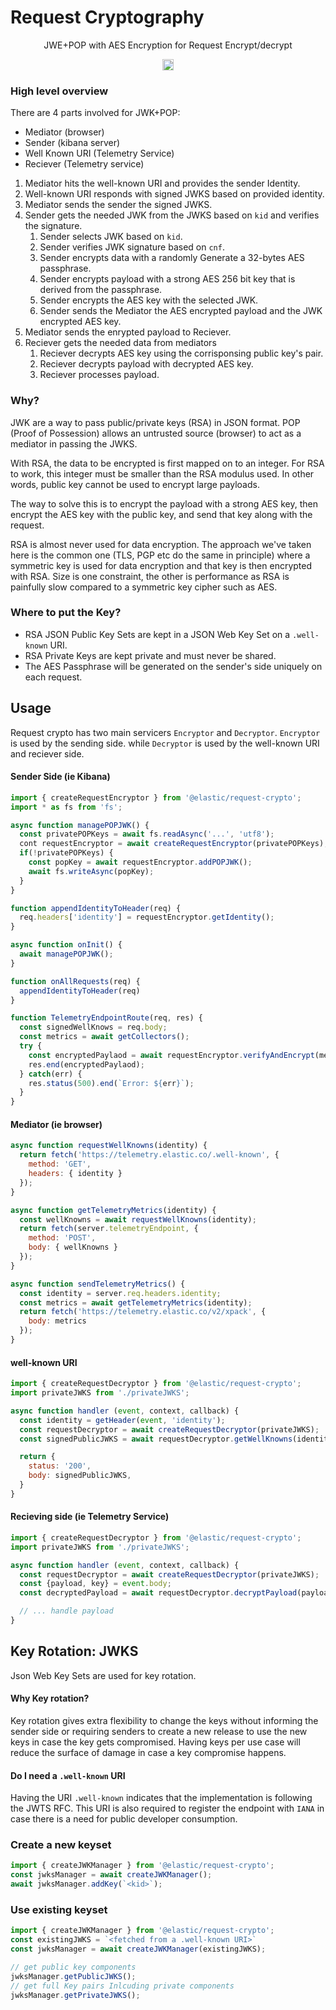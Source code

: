 # Request Cryptography

<p align="center">
  JWE+POP with AES Encryption for Request Encrypt/decrypt
</p>

<p align="center">
  <a href="https://badge.fury.io/js/%40elastic%2Frequest-crypto"><img src="https://badge.fury.io/js/%40elastic%2Frequest-crypto.svg" alt="npm version" height="18"></a>
</p>

### High level overview

There are 4 parts involved for JWK+POP:
- Mediator (browser)
- Sender (kibana server)
- Well Known URI (Telemetry Service)
- Reciever (Telemetry service)

1. Mediator hits the well-known URI and provides the sender Identity.
2. Well-known URI responds with signed JWKS based on provided identity.
3. Mediator sends the sender the signed JWKS.
4. Sender gets the needed JWK from the JWKS based on `kid`  and verifies the signature.
   1. Sender selects JWK based on `kid`.
   2. Sender verifies JWK signature based on `cnf`.
   3. Sender encrypts data with a randomly Generate a 32-bytes AES passphrase.
   4. Sender encrypts payload with a strong AES 256 bit key that is derived from the passphrase.
   5. Sender encrypts the AES key with the selected JWK.
   6. Sender sends the Mediator the AES encrypted payload and the JWK encrypted AES key.
5. Mediator sends the enrypted payload to Reciever.
6. Reciever gets the needed data from mediators
   1. Reciever decrypts AES key using the corrisponsing public key's pair.
   2. Reciever decrypts payload with decrypted AES key.
   3. Reciever processes payload.

### Why?

JWK are a way to pass public/private keys (RSA) in JSON format. POP (Proof of Possession) allows an untrusted source (browser) to act as a mediator in passing the JWKS.

With RSA, the data to be encrypted is first mapped on to an integer. For
RSA to work, this integer must be smaller than the RSA modulus used. In other words,
public key cannot be used to encrypt large payloads.

The way to solve this is to encrypt the payload with a strong AES key, then encrypt the
AES key with the public key, and send that key along with the request.

RSA is almost never used for data encryption. The approach we've taken here is the common one (TLS, PGP etc do the same in principle) where a symmetric key is used for data encryption and that key is then encrypted with RSA. Size is one constraint, the other is performance as RSA is painfully slow compared to a symmetric key cipher such as AES.


### Where to put the Key?
- RSA JSON Public Key Sets are kept in a JSON Web Key Set on a `.well-known` URI.
- RSA Private Keys are kept private and must never be shared.
- The AES Passphrase will be generated on the sender's side uniquely on each request.

## Usage

Request crypto has two main servicers `Encryptor` and `Decryptor`.
`Encryptor` is used by the sending side. while `Decryptor` is used by the well-known URI and reciever side.



#### Sender Side (ie Kibana)

```js
import { createRequestEncryptor } from '@elastic/request-crypto';
import * as fs from 'fs';

async function managePOPJWK() {
  const privatePOPKeys = await fs.readAsync('...', 'utf8');
  cont requestEncryptor = await createRequestEncryptor(privatePOPKeys);
  if(!privatePOPKeys) {
    const popKey = await requestEncryptor.addPOPJWK();
    await fs.writeAsync(popKey);
  }
}

function appendIdentityToHeader(req) {
  req.headers['identity'] = requestEncryptor.getIdentity();
}

async function onInit() {
  await managePOPJWK();
}

function onAllRequests(req) {
  appendIdentityToHeader(req)
}

function TelemetryEndpointRoute(req, res) {
  const signedWellKnows = req.body;
  const metrics = await getCollectors();
  try {
    const encryptedPaylaod = await requestEncryptor.verifyAndEncrypt(metrics, 'kibana', signedWellKnows)
    res.end(encryptedPaylaod);
  } catch(err) {
    res.status(500).end(`Error: ${err}`);
  }
}
```


#### Mediator (ie browser)

```js
async function requestWellKnowns(identity) {
  return fetch('https://telemetry.elastic.co/.well-known', {
    method: 'GET',
    headers: { identity }
  });
}

async function getTelemetryMetrics(identity) {
  const wellKnowns = await requestWellKnowns(identity);
  return fetch(server.telemetryEndpoint, {
    method: 'POST',
    body: { wellKnowns }
  });
}

async function sendTelemetryMetrics() {
  const identity = server.req.headers.identity;
  const metrics = await getTelemetryMetrics(identity);
  return fetch('https://telemetry.elastic.co/v2/xpack', {
    body: metrics
  });
}
```

#### well-known URI

```js
import { createRequestDecryptor } from '@elastic/request-crypto';
import privateJWKS from './privateJWKS';

async function handler (event, context, callback) {
  const identity = getHeader(event, 'identity');
  const requestDecryptor = await createRequestDecryptor(privateJWKS);
  const signedPublicJWKS = await requestDecryptor.getWellKnowns(identity);

  return {
    status: '200',
    body: signedPublicJWKS,
  }
}
```

#### Recieving side (ie Telemetry Service)

```js
import { createRequestDecryptor } from '@elastic/request-crypto';
import privateJWKS from './privateJWKS';

async function handler (event, context, callback) {
  const requestDecryptor = await createRequestDecryptor(privateJWKS);
  const {payload, key} = event.body;
  const decryptedPayload = await requestDecryptor.decryptPayload(payload, key);

  // ... handle payload
}
```

## Key Rotation: JWKS

Json Web Key Sets are used for key rotation.

#### Why Key rotation?

Key rotation gives extra flexibility to change the keys without informing the sender side or requiring senders to create a new release to use the new keys in case the key gets compromised. Having keys per use case will reduce the surface of damage in case a key compromise happens.

#### Do I need a `.well-known` URI

Having the URI `.well-known` indicates that the implementation is following the JWTS RFC. This URI is also required to register the endpoint with `IANA` in case there is a need for public developer consumption.

### Create a new keyset

```js
import { createJWKManager } from '@elastic/request-crypto';
const jwksManager = await createJWKManager();
await jwksManager.addKey(`<kid>`);
```

### Use existing keyset

```js
import { createJWKManager } from '@elastic/request-crypto';
const existingJWKS = `<fetched from a .well-known URI>`
const jwksManager = await createJWKManager(existingJWKS);

// get public key components
jwksManager.getPublicJWKS();
// get full Key pairs Inlcuding private components
jwksManager.getPrivateJWKS();
```
